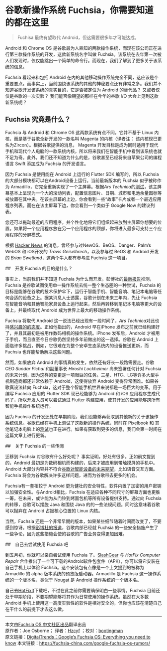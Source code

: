 # 谷歌新操作系统 Fuchsia，你需要知道的都在这里

> Fuchisa 最终有望取代 Android，但这需要很多年才可能达成。

Android 和 Chrome OS 是谷歌最为人熟知的两款操作系统，而现在该公司正在进行第三款操作系统的开发，这款新系统名字叫做 Fuchsia。该系统在去年第一次被人们发现时，仅仅能跳出一个简单的命令行。而现在，我们了解到了更多关于该系统的信息。

Fuchsia 看起来和包括 Android 在内的其他移动操作系统完全不同，这应该是个重要要点。而事实上，当前围绕该系统的其他的神秘要点还有非常之多。我们并不知道谷歌开发该系统的真实目的，它是否被定位为 Android 的替代品？ 又或者仅仅是谷歌的一次实验？ 我们能否像期望的那样在今年的谷歌 I/O 大会上见到这款新系统呢？

## Fuchsia 究竟是什么？

Fuchsia 与 Android 和 Chrome OS 这两款系统有点不同，它并不基于 Linux 内核，而是基于谷歌全新开发的一款名叫 Magenta 的内核（译者注： 该内核现已更名为Zircon）。根据谷歌提供的消息， Magenta 开发目标是成为同时适用于现代手机和现代个人电脑的一款系统内核，所以将来我们在智能手机中看到该系统也就不足为奇。此外，我们还不知道为什么的是，谷歌甚至已经将来自苹果公司的编程语言 Swift 添加成为 Fuchsia 的开发语言。

因为 Fuchsia 是使用能在 Android 上运行的 Flutter SDK 编写的，所以 Fuchsia 的大部分模块都可以在Android设备上运行。当前最新版本的 Fuchsia 似乎被称作为 Armadillo，它完全重新实现了一个主屏幕。根据*Ars Technica*的[测试](https://arstechnica.com/gadgets/2017/05/googles-fuchsia-smartphone-os-dumps-linux-has-a-wild-new-ui/)，该主屏幕基本上呈现为一个大的滚动列表，配置信息图片、日期、城市和电池余量图标等被放置在其中央。在该主屏幕的上边，你会看到一些“故事”卡片或者一个最近应用程序列表。而在在该主屏幕下边，你会看到一个类似于 Google Now 的建议列表。

您还可以拖动最近的应用程序，并个性化地将它们组织起来放到主屏幕你想要的位置。如果将一个应用程序放在另一个应用程序的顶部，你将进入最多可支持三个应用程序的分屏模式。

根据 [Hacker News](https://news.ycombinator.com/item?id=12271354) 的消息，曾经参与过NewOS、BeOS、Danger、Palm’s WebOS 和 iOS开发的 *Travis Geiselbrech*，以及参与过 BeOS 和 Android 开发的 *Brian Swetland*，这两个牛人都有参与进 Fuchsia 这一项目。

##　开发 Fuchsia 的目的是什么？

事实上，当前我们并不知道 Fuchsia 为什么而开发。彭博社的[最新报告](https://www.bloomberg.com/news/articles/2018-07-19/google-team-is-said-to-plot-android-successor-draw-skepticism)推测，Fuchsia 是谷歌试图使用单一操作系统去统一整个生态圈的一种尝试，Fuchsia 的目标是能够在谷歌的技术保护伞下，运行于智能手机、智能音响、笔记本电脑等任何合适的设备之上。据某消息人士透露，谷歌计划在未来三年内，先让 Fuchsia 在智能音响和其他智能家具设备上运行起来，然后再转移到笔记本电脑等更大的设备上，并最终取代 Android 成为世界上最大的移动操作系统。

Fuchsia 将取代 Android 这一说法已经出现有一段时间了，*Ars Technica*对此也持[感兴趣的的态度](https://arstechnica.com/gadgets/2017/05/googles-fuchsia-smartphone-os-dumps-linux-has-a-wild-new-ui/)。正如他指出的，Android 早在iPhone 发布之前就已经构建好了，并且其最初是被用作数码相机的操作系统。iPhone 发布后，Android 才被用于手机，而且直至今日谷歌仍然坚持多年前做出的这一选择。谷歌在 Android 上面临许多挑战，例如，它很难在为整个安卓生态系统内的设备推送更新，而 Fuchsia 也许能帮助解决这些问题。

然而，如果放弃 Android 的事情真的发生，依然还有好长一段路需要走。谷歌 CEO *Sundar Pichai* 和副董事长 *Hiroshi Lockheimer* 尚未签署任何针对 Fuchsia 的未来计划，因为这样的变更是一项艰巨的任务。三星、HTC、LG等许多大型手机制造商都还非常依赖于 Android，这使得放弃 Android 变得异常困难。如果谷歌真设法转向 Fuchsia，这对于整个智能手机世界来说都是一场巨大的变革。用于编写 Fuchsia 应用的 Flutter SDK 现已经能够为 Android 和 iOS 应用程序生成代码了，所以开发人员可以尝试通过 Flutter 构建应用，使其开发的应用能够跨所有智能手机操作系统运行。

因为 Fuchsia 的开发还处在早期阶段，我们没能够再获取到其他新的关于该操作系统信息。谷歌已经在手机上测试了这款新的操作系统，同时在 Pixelbook 和 其他笔记本电脑上的[测试](http://www.androidpolice.com/2017/12/30/pixelbook-used-test-googles-fuchsia-os/)也正在进行。如果有获取到更多的信息，我们会第一时间在这篇文章上进行更新。

##　关于 Fuchsia 的一些传闻

迁移到 Fuchsia 对谷歌有什么好处呢？ 事实证明，好处有很多。正如前文提到的，Android 最初是为数码相机而构建的，后来才被应用到带触摸屏的手机中。Android 大部分内容并不符合[谷歌对智能设备的未来期望](https://www.bloomberg.com/news/articles/2018-07-19/google-team-is-said-to-plot-android-successor-draw-skepticism)，比如语音交互方面。Fuchsia 将会为谷歌解决许多这样问题，进而为谷歌带去更多的机会。

Fuchsia有一套相较于 Android 更为健壮的安全特性，软件内置了加密的用户密钥以加强安全性。与Android相比，Fuchsia 在适应各种不同尺寸的屏幕方面也更胜一筹。在未来，或许能为从门铃到烤面包机等所有设备提供支持。通过向 Fuchsia 的转移，谷歌可以摆脱 Java 和围绕 Java 的的一些法规问题。同时这意味着谷歌可以抛弃在 Android 占据核心位置的 Linux 内核。

当然，Fuchsia 还是一个非常早期的版本，如果某些细节随着时间而改变了，不要感到惊讶。根据[彭博社的报道](https://www.bloomberg.com/news/articles/2018-07-19/google-team-is-said-to-plot-android-successor-draw-skepticism)，谷歌内部已经就 Fuchsia 的一些安全措施产生了一些争论，因为这些措施会使的谷歌的广告业务变得更加困难。

##　自己去尝试使用 Fuchsia 吧

到五月初，你就可以亲自尝试使用 Fuchsia 了。[SlashGear](https://www.slashgear.com/this-is-google-fuchsia-os-preview-apk-download-for-android-09484448/) 与 *HotFix Computer Repair* 合作推出了一个可下载的Android软件包套件（APK），你可以将它安装在自己手机上以体验 Fuchsia。这个安装包有点像是一个上文提到的被称为 Armadillo 的 alpha 版本系统的预览版启动器。Armadillo 是 Fuchsia 这一操作系统的一个版本名，类似于 Nougat 是 Android 操作系统的一个版本名。

自己去[HotFixIt](https://www.hotfixit.net/single-post/2017/05/03/How-to-build-Armadillo)下载吧，不过在此之前你需要确保明白一些事情。Fuchsia 目前还处于早期阶段，不要期望能够将其作为日常使用的操作系统。虽然在大多数 Android 手机上使用这一高度实验性的软件是相对安全的，但你也应该在清楚自己在干什么的前提下才去这么做。

***
本文由[Fuchsia OS 中文社区出品](https://fuchsia-china.com)翻译出品               
原作者：Joe Osborne； 译者：[Hzcyf](https://github.com/Hzcyf) ；校对：[bootingman](https://github.com/bootingman)  
原文链接：[DigitalTrends：Google’s Fuchsia OS: Everything you need to know](https://www.digitaltrends.com/mobile/google-fuchsia-os-news/)
本文链接：https://fuchsia-china.com/google-fuchsia-os-rumors/
